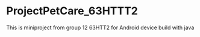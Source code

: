 # ProjectPetCare_63HTTT2
This is miniproject  from group 12 63HTT2 for Android device build with java 
